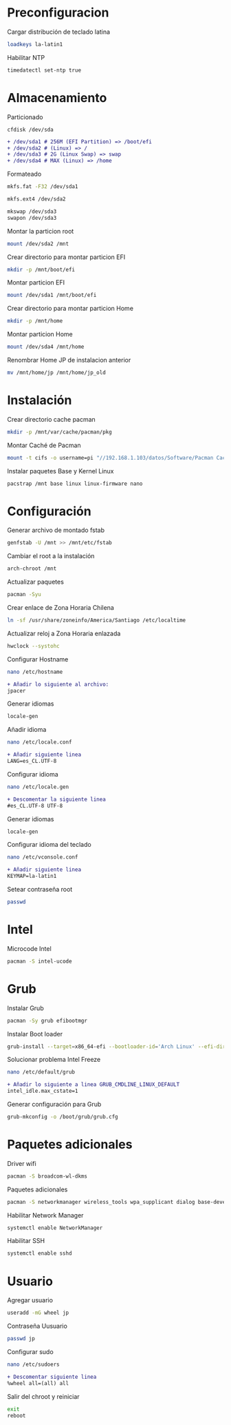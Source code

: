 # Preconfiguracion

Cargar distribución de teclado latina

```bash
loadkeys la-latin1
```

Habilitar NTP

```bash
timedatectl set-ntp true
```

# Almacenamiento

Particionado

```
cfdisk /dev/sda
```

```diff
+ /dev/sda1 # 256M (EFI Partition) => /boot/efi
+ /dev/sda2 # (Linux) => /
+ /dev/sda3 # 2G (Linux Swap) => swap
+ /dev/sda4 # MAX (Linux) => /home
```

Formateado

```bash
mkfs.fat -F32 /dev/sda1
```

```bash
mkfs.ext4 /dev/sda2
```

```bash
mkswap /dev/sda3
swapon /dev/sda3
```

Montar la particion root

```bash
mount /dev/sda2 /mnt
```

Crear directorio para montar particion EFI

```bash
mkdir -p /mnt/boot/efi
```

Montar particion EFI

```bash
mount /dev/sda1 /mnt/boot/efi
```

Crear directorio para montar particion Home

```bash
mkdir -p /mnt/home
```

Montar particion Home

```bash
mount /dev/sda4 /mnt/home
```

Renombrar Home JP de instalacion anterior

```bash
mv /mnt/home/jp /mnt/home/jp_old
```

# Instalación

Crear directorio cache pacman

```bash
mkdir -p /mnt/var/cache/pacman/pkg
```

Montar Caché de Pacman

```bash
mount -t cifs -o username=pi "//192.168.1.103/datos/Software/Pacman Cache/pkg" /mnt/var/cache/pacman/pkg
```

Instalar paquetes Base y Kernel Linux

```bash
pacstrap /mnt base linux linux-firmware nano
```

# Configuración

Generar archivo de montado fstab

```bash
genfstab -U /mnt >> /mnt/etc/fstab
```

Cambiar el root a la instalación

```bash
arch-chroot /mnt
```

Actualizar paquetes

```bash
pacman -Syu
```

Crear enlace de Zona Horaria Chilena

```bash
ln -sf /usr/share/zoneinfo/America/Santiago /etc/localtime
```

Actualizar reloj a Zona Horaria enlazada

```bash
hwclock --systohc
```

Configurar Hostname

```bash
nano /etc/hostname
```

```diff
+ Añadir lo siguiente al archivo:
jpacer
```

Generar idiomas

```bash
locale-gen
```

Añadir idioma

```bash
nano /etc/locale.conf
```

```diff
+ Añadir siguiente linea
LANG=es_CL.UTF-8
```

Configurar idioma

```bash
nano /etc/locale.gen
```

```diff
+ Descomentar la siguiente linea
#es_CL.UTF-8 UTF-8
```

Generar idiomas

```bash
locale-gen
```

Configurar idioma del teclado

```bash
nano /etc/vconsole.conf
```

```diff
+ Añadir siguiente linea
KEYMAP=la-latin1
```

Setear contraseña root

```bash
passwd
```

# Intel

Microcode Intel

```bash
pacman -S intel-ucode
```

# Grub

Instalar Grub

```bash
pacman -Sy grub efibootmgr
```

Instalar Boot loader

```bash
grub-install --target=x86_64-efi --bootloader-id='Arch Linux' --efi-directory=/boot/efi
```

Solucionar problema Intel Freeze

```bash
nano /etc/default/grub
```

```diff
+ Añadir lo siguiente a linea GRUB_CMDLINE_LINUX_DEFAULT
intel_idle.max_cstate=1
```

Generar configuración para Grub

```bash
grub-mkconfig -o /boot/grub/grub.cfg
```

# Paquetes adicionales

Driver wifi

```bash
pacman -S broadcom-wl-dkms
```

Paquetes adicionales

```bash
pacman -S networkmanager wireless_tools wpa_supplicant dialog base-devel linux-headers git net-tools sudo openssh
``````

Habilitar Network Manager

```bash
systemctl enable NetworkManager
```

Habilitar SSH

```bash
systemctl enable sshd
```

# Usuario

Agregar usuario

```bash
useradd -mG wheel jp
```

Contraseña Uusuario

```bash
passwd jp
```

Configurar sudo

```bash
nano /etc/sudoers
```

```diff
+ Descomentar siguiente linea
%wheel all=(all) all
```

Salir del chroot y reiniciar

```bash
exit
reboot
```
